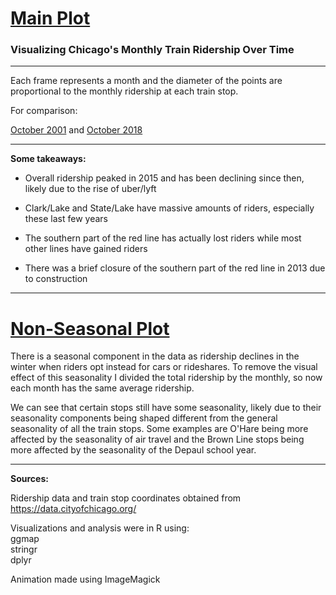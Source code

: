 
# [Main Plot](https://i.imgur.com/14eO4ef.gifv)

### Visualizing Chicago's Monthly Train Ridership Over Time

---

Each frame represents a month and the diameter of the points are proportional to the monthly ridership at each train stop. 

For comparison:

[October 2001](https://i.imgur.com/IgVlKuh.png) and [October 2018](https://i.imgur.com/eiHWKqz.png)

---
**Some takeaways:**

* Overall ridership peaked in 2015 and has been declining since then, likely due to the rise of uber/lyft

* Clark/Lake and State/Lake have massive amounts of riders, especially these last few years

* The southern part of the red line has actually lost riders while most other lines have gained riders

* There was a brief closure of the southern part of the red line in 2013 due to construction

---

# [Non-Seasonal Plot](https://i.imgur.com/zTozqZZ.gifv)

There is a seasonal component in the data as ridership declines in the winter when riders opt instead for cars or rideshares. To remove the visual effect of this seasonality I divided the total ridership by the monthly, so now each month has the same average ridership.

We can see that certain stops still have some seasonality, likely due to their seasonality components being shaped different from the general seasonality of all the train stops. Some examples are O'Hare being more affected by the seasonality of air travel and the Brown Line stops being more affected by the seasonality of the Depaul school year.

---

**Sources:**

Ridership data and train stop coordinates obtained from https://data.cityofchicago.org/

Visualizations and analysis were in R using:  
ggmap  
stringr  
dplyr

Animation made using ImageMagick
